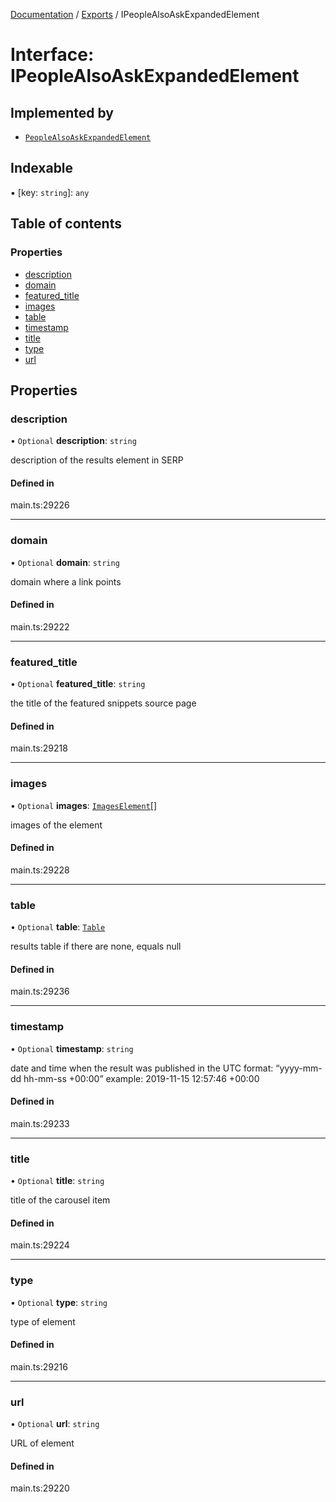 [Documentation](../README.md) / [Exports](../modules.md) / IPeopleAlsoAskExpandedElement

# Interface: IPeopleAlsoAskExpandedElement

## Implemented by

- [`PeopleAlsoAskExpandedElement`](../classes/PeopleAlsoAskExpandedElement.md)

## Indexable

▪ [key: `string`]: `any`

## Table of contents

### Properties

- [description](IPeopleAlsoAskExpandedElement.md#description)
- [domain](IPeopleAlsoAskExpandedElement.md#domain)
- [featured\_title](IPeopleAlsoAskExpandedElement.md#featured_title)
- [images](IPeopleAlsoAskExpandedElement.md#images)
- [table](IPeopleAlsoAskExpandedElement.md#table)
- [timestamp](IPeopleAlsoAskExpandedElement.md#timestamp)
- [title](IPeopleAlsoAskExpandedElement.md#title)
- [type](IPeopleAlsoAskExpandedElement.md#type)
- [url](IPeopleAlsoAskExpandedElement.md#url)

## Properties

### description

• `Optional` **description**: `string`

description of the results element in SERP

#### Defined in

main.ts:29226

___

### domain

• `Optional` **domain**: `string`

domain where a link points

#### Defined in

main.ts:29222

___

### featured\_title

• `Optional` **featured\_title**: `string`

the title of the featured snippets source page

#### Defined in

main.ts:29218

___

### images

• `Optional` **images**: [`ImagesElement`](../classes/ImagesElement.md)[]

images of the element

#### Defined in

main.ts:29228

___

### table

• `Optional` **table**: [`Table`](../classes/Table.md)

results table
if there are none, equals null

#### Defined in

main.ts:29236

___

### timestamp

• `Optional` **timestamp**: `string`

date and time when the result was published
in the UTC format: “yyyy-mm-dd hh-mm-ss +00:00”
example:
2019-11-15 12:57:46 +00:00

#### Defined in

main.ts:29233

___

### title

• `Optional` **title**: `string`

title of the carousel item

#### Defined in

main.ts:29224

___

### type

• `Optional` **type**: `string`

type of element

#### Defined in

main.ts:29216

___

### url

• `Optional` **url**: `string`

URL of element

#### Defined in

main.ts:29220
